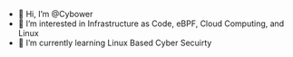- 👋 Hi, I’m @Cybower
- 👀 I’m interested in Infrastructure as Code, eBPF, Cloud Computing, and Linux 
- 🌱 I’m currently learning Linux Based Cyber Secuirty


<!---
Cybower/Cybower is a ✨ special ✨ repository because its `README.md` (this file) appears on your GitHub profile.
You can click the Preview link to take a look at your changes.
--->

